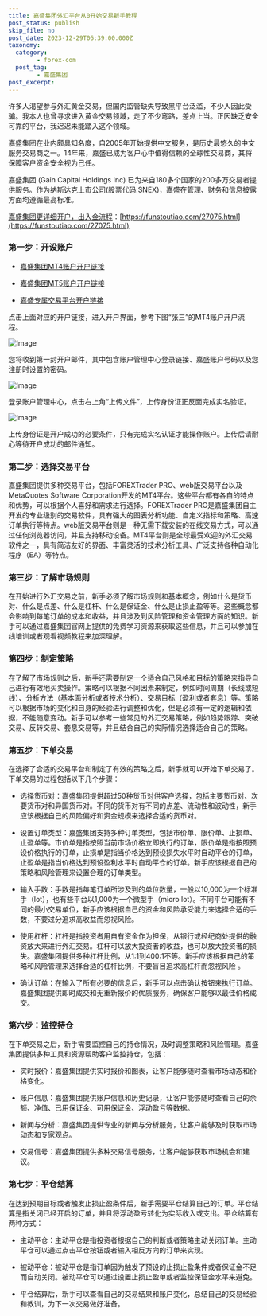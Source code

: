 ```yaml
---
title: 嘉盛集团外汇平台从0开始交易新手教程
post_status: publish
skip_file: no
post_date: 2023-12-29T06:39:00.000Z
taxonomy:
  category:
        - forex-com
  post_tag:
        - 嘉盛集团
post_excerpt: 
---
```

许多人渴望参与外汇黄金交易，但国内监管缺失导致黑平台泛滥，不少人因此受骗。我本人也曾寻求进入黄金交易领域，走了不少弯路，差点上当。正因缺乏安全可靠的平台，我迟迟未能踏入这个领域。

嘉盛集团在业内颇具知名度，自2005年开始提供中文服务，是历史最悠久的中文服务交易商之一。14年来，嘉盛已成为客户心中值得信赖的全球性交易商，其将保障客户资金安全视为己任。

嘉盛集团 (Gain Capital Holdings Inc) 已为来自180多个国家的200多万交易者提供服务。作为纳斯达克上市公司(股票代码:SNEX)，嘉盛在管理、财务和信息披露方面均遵循最高标准。

[嘉盛集团更详细开户，出入金流程](https://funstoutiao.com/27075.html)：[https://funstoutiao.com/27075.html](https://funstoutiao.com/27075.html)

### 第一步：开设账户

* [嘉盛集团MT4账户开户链接](https://s.ssgg.net/jsmt4)

* [嘉盛集团MT5账户开户链接](https://s.ssgg.net/jsmt5)

* [嘉盛专属交易平台开户链接](https://s.ssgg.net/js)

点击上面对应的开户链接，进入开户界面，参考下图“张三”的MT4账户开户流程。

![Image](https://prod-files-secure.s3.us-west-2.amazonaws.com/39ed1227-6d7d-4570-be36-9ccd4a2c4241/7a167aea-686b-400d-af59-4e18eb607a40/640.png?X-Amz-Algorithm=AWS4-HMAC-SHA256&X-Amz-Content-Sha256=UNSIGNED-PAYLOAD&X-Amz-Credential=ASIAZI2LB466QGT6WGA2%2F20250131%2Fus-west-2%2Fs3%2Faws4_request&X-Amz-Date=20250131T221309Z&X-Amz-Expires=3600&X-Amz-Security-Token=IQoJb3JpZ2luX2VjEL7%2F%2F%2F%2F%2F%2F%2F%2F%2F%2FwEaCXVzLXdlc3QtMiJHMEUCID1yT6%2BIapo5jEeJwmVSMSgkcUHn4JUisB4X%2FxalqNvGAiEAmLK55veIaXbP1QUMg16V%2BCsnNX93My5JOFBOdr2CFcEqiAQIx%2F%2F%2F%2F%2F%2F%2F%2F%2F%2F%2FARAAGgw2Mzc0MjMxODM4MDUiDDGkmlNb7uVaxQjchCrcA67LMy3Lj9EKolFImRqVOhrvRdAo07xy2WhbfEW1QS0VqAZCbXcIt73SHSTMwX5Gt8i%2FvwM57%2FB0eT7WZvpGkF5rsn5LgVHnit%2FlJ4DYUMJJMyUIQPc8gWffDoC%2BULo7wtfbjTWiBWJ7GnnZNkvCY%2BP5jbyRhDxUckxFb%2BvTwEVRUwtY9ODpSmyzhD1IjVJ7EZ%2Ba49QODm7E9qJRVB4rhGopC%2BlyYvKSwrIyG9qPT3TZwbBbFHgDYPc5YJHCNLE4L5oRM06ioFwTieU4RJj2P6%2FVGSSPFcNMowkcoqtf4CPA0QkkWsadcoH0RbDz6Q2tvyEcRUTPX5t8MrhPGy4wm4F7wI9HtW%2Fjy4YSuJJb53NNNqHC6jNIdb3E%2BgTAZio4fOYsUQ%2Fo0qRd5ILlfMFnd8oGNaH9SOHmPhHVOm41xusF8PlXXzMWbZXJuRTeqb1XO18%2BTzYZfiovpss3r%2Fh%2F2Xe1tzPXas00%2FGCvd3U3SVLIDwg7Qro2orC1RSQBw0pA3P0hg5XjDPHGkrOUtjVG39WWSoaOlp%2FzfUybD26QmATwwi5HVsTP%2BsA0kIvgJ6Gn%2FYuZZxqekAwqD0E65mgWwwM02xl2u%2BhASxDDh1N0zeOKiqZu8CpK2cal4k9GMO6T9bwGOqUBvmWbJzc4HsUuYzCPugVAsEnCK97915Vi5RPzK%2BXNxv6RN7X7nefhMBfUL1R8pH%2BOczxnzYFa%2F9b%2FG%2BFwQTauvyQXkDYvbWyN%2BP6BtyQKsVSmjgjvV6XESNPt%2BqU%2Fn%2FH%2BYvC5RosJdajEv2lESNSFFEGH37wjuNl3HfmZDs6taQLF9tDtD7vFUmeONsoOhMV0sk59rr7EmGSuA9gVsSVCI48M0Kuo&X-Amz-Signature=72bffe0ed0eb87f8d1f3d4776ab6c32e860ae8a5634e9011c9af44069bca71d8&X-Amz-SignedHeaders=host&x-id=GetObject)

您将收到第一封开户邮件，其中包含账户管理中心登录链接、嘉盛账户号码以及您注册时设置的密码。

![Image](https://prod-files-secure.s3.us-west-2.amazonaws.com/39ed1227-6d7d-4570-be36-9ccd4a2c4241/eaa1c6b3-2877-4284-a0e1-530e222c27fb/image.png?X-Amz-Algorithm=AWS4-HMAC-SHA256&X-Amz-Content-Sha256=UNSIGNED-PAYLOAD&X-Amz-Credential=ASIAZI2LB466QGT6WGA2%2F20250131%2Fus-west-2%2Fs3%2Faws4_request&X-Amz-Date=20250131T221309Z&X-Amz-Expires=3600&X-Amz-Security-Token=IQoJb3JpZ2luX2VjEL7%2F%2F%2F%2F%2F%2F%2F%2F%2F%2FwEaCXVzLXdlc3QtMiJHMEUCID1yT6%2BIapo5jEeJwmVSMSgkcUHn4JUisB4X%2FxalqNvGAiEAmLK55veIaXbP1QUMg16V%2BCsnNX93My5JOFBOdr2CFcEqiAQIx%2F%2F%2F%2F%2F%2F%2F%2F%2F%2F%2FARAAGgw2Mzc0MjMxODM4MDUiDDGkmlNb7uVaxQjchCrcA67LMy3Lj9EKolFImRqVOhrvRdAo07xy2WhbfEW1QS0VqAZCbXcIt73SHSTMwX5Gt8i%2FvwM57%2FB0eT7WZvpGkF5rsn5LgVHnit%2FlJ4DYUMJJMyUIQPc8gWffDoC%2BULo7wtfbjTWiBWJ7GnnZNkvCY%2BP5jbyRhDxUckxFb%2BvTwEVRUwtY9ODpSmyzhD1IjVJ7EZ%2Ba49QODm7E9qJRVB4rhGopC%2BlyYvKSwrIyG9qPT3TZwbBbFHgDYPc5YJHCNLE4L5oRM06ioFwTieU4RJj2P6%2FVGSSPFcNMowkcoqtf4CPA0QkkWsadcoH0RbDz6Q2tvyEcRUTPX5t8MrhPGy4wm4F7wI9HtW%2Fjy4YSuJJb53NNNqHC6jNIdb3E%2BgTAZio4fOYsUQ%2Fo0qRd5ILlfMFnd8oGNaH9SOHmPhHVOm41xusF8PlXXzMWbZXJuRTeqb1XO18%2BTzYZfiovpss3r%2Fh%2F2Xe1tzPXas00%2FGCvd3U3SVLIDwg7Qro2orC1RSQBw0pA3P0hg5XjDPHGkrOUtjVG39WWSoaOlp%2FzfUybD26QmATwwi5HVsTP%2BsA0kIvgJ6Gn%2FYuZZxqekAwqD0E65mgWwwM02xl2u%2BhASxDDh1N0zeOKiqZu8CpK2cal4k9GMO6T9bwGOqUBvmWbJzc4HsUuYzCPugVAsEnCK97915Vi5RPzK%2BXNxv6RN7X7nefhMBfUL1R8pH%2BOczxnzYFa%2F9b%2FG%2BFwQTauvyQXkDYvbWyN%2BP6BtyQKsVSmjgjvV6XESNPt%2BqU%2Fn%2FH%2BYvC5RosJdajEv2lESNSFFEGH37wjuNl3HfmZDs6taQLF9tDtD7vFUmeONsoOhMV0sk59rr7EmGSuA9gVsSVCI48M0Kuo&X-Amz-Signature=f0b3d5d9595aea16ed108f8b01178a09da56e234881468cc21f9508893587759&X-Amz-SignedHeaders=host&x-id=GetObject)

登录账户管理中心，点击右上角“上传文件”，上传身份证正反面完成实名验证。

![Image](https://prod-files-secure.s3.us-west-2.amazonaws.com/39ed1227-6d7d-4570-be36-9ccd4a2c4241/54090639-09fc-46b4-a135-e0289f707147/image.png?X-Amz-Algorithm=AWS4-HMAC-SHA256&X-Amz-Content-Sha256=UNSIGNED-PAYLOAD&X-Amz-Credential=ASIAZI2LB466QGT6WGA2%2F20250131%2Fus-west-2%2Fs3%2Faws4_request&X-Amz-Date=20250131T221309Z&X-Amz-Expires=3600&X-Amz-Security-Token=IQoJb3JpZ2luX2VjEL7%2F%2F%2F%2F%2F%2F%2F%2F%2F%2FwEaCXVzLXdlc3QtMiJHMEUCID1yT6%2BIapo5jEeJwmVSMSgkcUHn4JUisB4X%2FxalqNvGAiEAmLK55veIaXbP1QUMg16V%2BCsnNX93My5JOFBOdr2CFcEqiAQIx%2F%2F%2F%2F%2F%2F%2F%2F%2F%2F%2FARAAGgw2Mzc0MjMxODM4MDUiDDGkmlNb7uVaxQjchCrcA67LMy3Lj9EKolFImRqVOhrvRdAo07xy2WhbfEW1QS0VqAZCbXcIt73SHSTMwX5Gt8i%2FvwM57%2FB0eT7WZvpGkF5rsn5LgVHnit%2FlJ4DYUMJJMyUIQPc8gWffDoC%2BULo7wtfbjTWiBWJ7GnnZNkvCY%2BP5jbyRhDxUckxFb%2BvTwEVRUwtY9ODpSmyzhD1IjVJ7EZ%2Ba49QODm7E9qJRVB4rhGopC%2BlyYvKSwrIyG9qPT3TZwbBbFHgDYPc5YJHCNLE4L5oRM06ioFwTieU4RJj2P6%2FVGSSPFcNMowkcoqtf4CPA0QkkWsadcoH0RbDz6Q2tvyEcRUTPX5t8MrhPGy4wm4F7wI9HtW%2Fjy4YSuJJb53NNNqHC6jNIdb3E%2BgTAZio4fOYsUQ%2Fo0qRd5ILlfMFnd8oGNaH9SOHmPhHVOm41xusF8PlXXzMWbZXJuRTeqb1XO18%2BTzYZfiovpss3r%2Fh%2F2Xe1tzPXas00%2FGCvd3U3SVLIDwg7Qro2orC1RSQBw0pA3P0hg5XjDPHGkrOUtjVG39WWSoaOlp%2FzfUybD26QmATwwi5HVsTP%2BsA0kIvgJ6Gn%2FYuZZxqekAwqD0E65mgWwwM02xl2u%2BhASxDDh1N0zeOKiqZu8CpK2cal4k9GMO6T9bwGOqUBvmWbJzc4HsUuYzCPugVAsEnCK97915Vi5RPzK%2BXNxv6RN7X7nefhMBfUL1R8pH%2BOczxnzYFa%2F9b%2FG%2BFwQTauvyQXkDYvbWyN%2BP6BtyQKsVSmjgjvV6XESNPt%2BqU%2Fn%2FH%2BYvC5RosJdajEv2lESNSFFEGH37wjuNl3HfmZDs6taQLF9tDtD7vFUmeONsoOhMV0sk59rr7EmGSuA9gVsSVCI48M0Kuo&X-Amz-Signature=d34ce68ce48a1f6d8db5623549a4f575e0dbbb43da8ce0fbcbfafb98abcaf133&X-Amz-SignedHeaders=host&x-id=GetObject)

上传身份证是开户成功的必要条件，只有完成实名认证才能操作账户。上传后请耐心等待开户成功的邮件通知。

### 第二步：选择交易平台

嘉盛集团提供多种交易平台，包括FOREXTrader PRO、web版交易平台以及MetaQuotes Software Corporation开发的MT4平台。这些平台都有各自的特点和优势，可以根据个人喜好和需求进行选择。FOREXTrader PRO是嘉盛集团自主开发的专业级别的交易软件，具有强大的图表分析功能、自定义指标和策略、高速订单执行等特点。web版交易平台则是一种无需下载安装的在线交易方式，可以通过任何浏览器访问，并且支持移动设备。MT4平台则是全球最受欢迎的外汇交易软件之一，具有简洁友好的界面、丰富灵活的技术分析工具、广泛支持各种自动化程序（EA）等特点。

### 第三步：了解市场规则

在开始进行外汇交易之前，新手必须了解市场规则和基本概念，例如什么是货币对、什么是点差、什么是杠杆、什么是保证金、什么是止损止盈等等。这些概念都会影响到每笔订单的成本和收益，并且涉及到风险管理和资金管理方面的知识。新手可以通过嘉盛集团官网上提供的免费学习资源来获取这些信息，并且可以参加在线培训或者观看视频教程来加深理解。

### 第四步：制定策略

在了解了市场规则之后，新手还需要制定一个适合自己风格和目标的策略来指导自己进行有效地买卖操作。策略可以根据不同因素来制定，例如时间周期（长线或短线）、分析方法（基本面分析或者技术分析）、交易目标（盈利或者套息）等。策略可以根据市场的变化和自身的经验进行调整和优化，但是必须有一定的逻辑和依据，不能随意变动。新手可以参考一些常见的外汇交易策略，例如趋势跟踪、突破交易、反转交易、套息交易等，并且结合自己的实际情况选择适合自己的策略。

### 第五步：下单交易

在选择了合适的交易平台和制定了有效的策略之后，新手就可以开始下单交易了。下单交易的过程包括以下几个步骤：

* 选择货币对：嘉盛集团提供超过50种货币对供客户选择，包括主要货币对、次要货币对和异国货币对。不同的货币对有不同的点差、流动性和波动性，新手应该根据自己的风险偏好和资金规模来选择合适的货币对。

* 设置订单类型：嘉盛集团支持多种订单类型，包括市价单、限价单、止损单、止盈单等。市价单是指按照当前市场价格立即执行的订单，限价单是指按照预设价格执行的订单，止损单是指当价格达到预设损失水平时自动平仓的订单，止盈单是指当价格达到预设盈利水平时自动平仓的订单。新手应该根据自己的策略和风险管理来设置合理的订单类型。

* 输入手数：手数是指每笔订单所涉及到的单位数量，一般以10,000为一个标准手（lot），也有些平台以1,000为一个微型手（micro lot）。不同平台可能有不同的最小交易单位，新手应该根据自己的资金和风险承受能力来选择合适的手数，不要过分追求高收益而忽视风险。

* 使用杠杆：杠杆是指投资者用自有资金作为担保，从银行或经纪商处提供的融资放大来进行外汇交易。杠杆可以放大投资者的收益，也可以放大投资者的损失。嘉盛集团提供多种杠杆比例，从1:1到400:1不等。新手应该根据自己的策略和风险管理来选择合适的杠杆比例，不要盲目追求高杠杆而忽视风险 。

* 确认订单：在输入了所有必要的信息后，新手可以点击确认按钮来执行订单。嘉盛集团提供即时成交和无重新报价的优质服务，确保客户能够以最佳价格成交。

### 第六步：监控持仓

在下单交易之后，新手需要监控自己的持仓情况，及时调整策略和风险管理。嘉盛集团提供多种工具和资源帮助客户监控持仓，包括：

* 实时报价：嘉盛集团提供实时报价和图表，让客户能够随时查看市场动态和价格变化。

* 账户信息：嘉盛集团提供账户信息和历史记录，让客户能够随时查看自己的余额、净值、已用保证金、可用保证金、浮动盈亏等数据。

* 新闻与分析：嘉盛集团提供专业的新闻与分析服务，让客户能够及时获取市场动态和专家观点。

* 交易信号：嘉盛集团提供多种交易信号服务，让客户能够获取市场机会和建议。

### 第七步：平仓结算

在达到预期目标或者触发止损止盈条件后，新手需要平仓结算自己的订单。平仓结算是指关闭已经开启的订单，并且将浮动盈亏转化为实际收入或支出。平仓结算有两种方式：

* 主动平仓：主动平仓是指投资者根据自己的判断或者策略主动关闭订单。主动平仓可以通过点击平仓按钮或者输入相反方向的订单来实现。

* 被动平仓：被动平仓是指订单因为触发了预设的止损止盈条件或者保证金不足而自动关闭。被动平仓可以通过设置止损止盈单或者监控保证金水平来避免。

* 平仓结算后，新手可以查看自己的交易结果和账户变化，总结自己的交易经验和教训，为下一次交易做好准备。